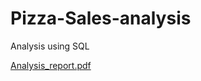 # Pizza-Sales-analysis
Analysis using SQL

[Analysis_report.pdf](https://github.com/user-attachments/files/18719936/Analysis_report.pdf)
